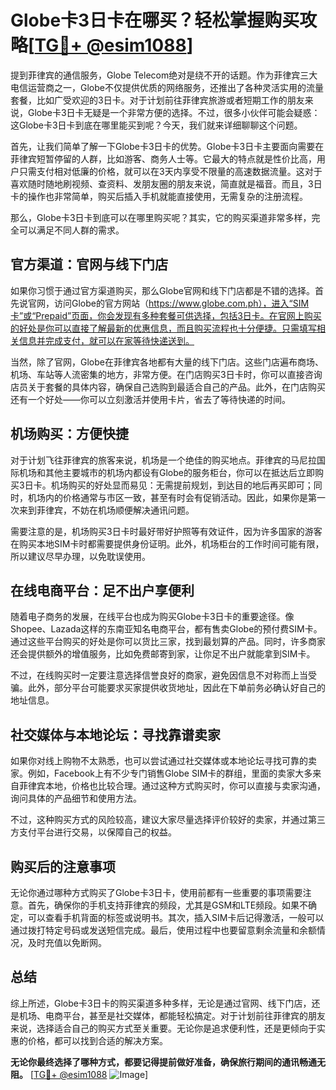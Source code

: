 # Globe卡3日卡在哪买？轻松掌握购买攻略[[TG💪+ @esim1088](https://t.me/s/esim1088)]

提到菲律宾的通信服务，Globe Telecom绝对是绕不开的话题。作为菲律宾三大电信运营商之一，Globe不仅提供优质的网络服务，还推出了各种灵活实用的流量套餐，比如广受欢迎的3日卡。对于计划前往菲律宾旅游或者短期工作的朋友来说，Globe卡3日卡无疑是一个非常方便的选择。不过，很多小伙伴可能会疑惑：这Globe卡3日卡到底在哪里能买到呢？今天，我们就来详细聊聊这个问题。

首先，让我们简单了解一下Globe卡3日卡的优势。Globe卡3日卡主要面向需要在菲律宾短暂停留的人群，比如游客、商务人士等。它最大的特点就是性价比高，用户只需支付相对低廉的价格，就可以在3天内享受不限量的高速数据流量。这对于喜欢随时随地刷视频、查资料、发朋友圈的朋友来说，简直就是福音。而且，3日卡的操作也非常简单，购买后插入手机就能直接使用，无需复杂的注册流程。

那么，Globe卡3日卡到底可以在哪里购买呢？其实，它的购买渠道非常多样，完全可以满足不同人群的需求。

## 官方渠道：官网与线下门店

如果你习惯于通过官方渠道购买，那么Globe官网和线下门店都是不错的选择。首先说官网，访问Globe的官方网站（https://www.globe.com.ph），进入“SIM卡”或“Prepaid”页面，你会发现有多种套餐可供选择，包括3日卡。在官网上购买的好处是你可以直接了解最新的优惠信息，而且购买流程也十分便捷。只需填写相关信息并完成支付，就可以在家等待快递送到。

当然，除了官网，Globe在菲律宾各地都有大量的线下门店。这些门店遍布商场、机场、车站等人流密集的地方，非常方便。在门店购买3日卡时，你可以直接咨询店员关于套餐的具体内容，确保自己选购到最适合自己的产品。此外，在门店购买还有一个好处——你可以立刻激活并使用卡片，省去了等待快递的时间。

## 机场购买：方便快捷

对于计划飞往菲律宾的旅客来说，机场是一个绝佳的购买地点。菲律宾的马尼拉国际机场和其他主要城市的机场内都设有Globe的服务柜台，你可以在抵达后立即购买3日卡。机场购买的好处显而易见：无需提前规划，到达目的地后再买即可；同时，机场内的价格通常与市区一致，甚至有时会有促销活动。因此，如果你是第一次来到菲律宾，不妨在机场顺便解决通讯问题。

需要注意的是，机场购买3日卡时最好带好护照等有效证件，因为许多国家的游客在购买本地SIM卡时都需要提供身份证明。此外，机场柜台的工作时间可能有限，所以建议尽早办理，以免耽误使用。

## 在线电商平台：足不出户享便利

随着电子商务的发展，在线平台也成为购买Globe卡3日卡的重要途径。像Shopee、Lazada这样的东南亚知名电商平台，都有售卖Globe的预付费SIM卡。通过这些平台购买的好处是你可以货比三家，找到最划算的产品。同时，许多商家还会提供额外的增值服务，比如免费邮寄到家，让你足不出户就能拿到SIM卡。

不过，在线购买时一定要注意选择信誉良好的商家，避免因信息不对称而上当受骗。此外，部分平台可能要求买家提供收货地址，因此在下单前务必确认好自己的地址信息。

## 社交媒体与本地论坛：寻找靠谱卖家

如果你对线上购物不太熟悉，也可以尝试通过社交媒体或本地论坛寻找可靠的卖家。例如，Facebook上有不少专门销售Globe SIM卡的群组，里面的卖家大多来自菲律宾本地，价格也比较合理。通过这种方式购买时，你可以直接与卖家沟通，询问具体的产品细节和使用方法。

不过，这种购买方式的风险较高，建议大家尽量选择评价较好的卖家，并通过第三方支付平台进行交易，以保障自己的权益。

## 购买后的注意事项

无论你通过哪种方式购买了Globe卡3日卡，使用前都有一些重要的事项需要注意。首先，确保你的手机支持菲律宾的频段，尤其是GSM和LTE频段。如果不确定，可以查看手机背面的标签或说明书。其次，插入SIM卡后记得激活，一般可以通过拨打特定号码或发送短信完成。最后，使用过程中也要留意剩余流量和余额情况，及时充值以免断网。

## 总结

综上所述，Globe卡3日卡的购买渠道多种多样，无论是通过官网、线下门店，还是机场、电商平台，甚至是社交媒体，都能轻松搞定。对于计划前往菲律宾的朋友来说，选择适合自己的购买方式至关重要。无论你是追求便利性，还是更倾向于实惠的价格，都可以找到合适的解决方案。

**无论你最终选择了哪种方式，都要记得提前做好准备，确保旅行期间的通讯畅通无阻。** [[TG💪+ @esim1088](https://t.me/s/esim1088) ![Image](https://i.postimg.cc/4NQfJmqS/Snipaste-2025-05-13-00-14-12.png)]